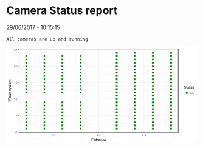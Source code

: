 Camera Status report
================
29/06/2017 - 10:15:15

    All cameras are up and running

![](camreport_files/figure-markdown_github/unnamed-chunk-2-1.png)
